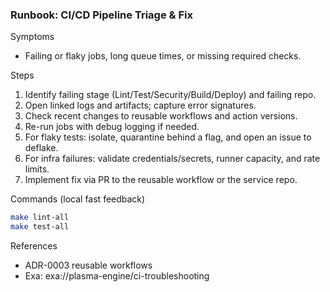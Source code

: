 ### Runbook: CI/CD Pipeline Triage & Fix

Symptoms
- Failing or flaky jobs, long queue times, or missing required checks.

Steps
1) Identify failing stage (Lint/Test/Security/Build/Deploy) and failing repo.
2) Open linked logs and artifacts; capture error signatures.
3) Check recent changes to reusable workflows and action versions.
4) Re-run jobs with debug logging if needed.
5) For flaky tests: isolate, quarantine behind a flag, and open an issue to deflake.
6) For infra failures: validate credentials/secrets, runner capacity, and rate limits.
7) Implement fix via PR to the reusable workflow or the service repo.

Commands (local fast feedback)
```bash
make lint-all
make test-all
```

References
- ADR-0003 reusable workflows
- Exa: exa://plasma-engine/ci-troubleshooting

